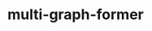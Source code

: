 ---
layout: page
title: multi-graph-former
description: Intra and inter graph attention, vert updates, and edge updates with dynamic structure.
img:
importance: 7
category: personal
redirect: https://github.com/JacobFV/multi-graph-former

sort_order: 60
---